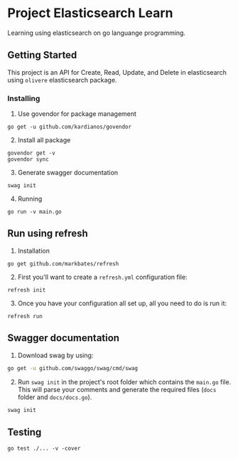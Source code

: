 # Project Elasticsearch Learn

Learning using elasticsearch on go languange programming.

## Getting Started

This project is an API for Create, Read, Update, and Delete in elasticsearch using `olivere` elasticsearch package.

### Installing

1. Use govendor for package management
```
go get -u github.com/kardianos/govendor
```
2. Install all package
```
govendor get -v
govendor sync
```
3. Generate swagger documentation
```
swag init
```
4. Running
```
go run -v main.go
```

## Run using refresh
1. Installation

```
go get github.com/markbates/refresh
```
2. First you'll want to create a `refresh.yml` configuration file:

```
refresh init
```
3. Once you have your configuration all set up, all you need to do is run it:

```
refresh run
```

## Swagger documentation
1. Download swag by using:
```sh
go get -u github.com/swaggo/swag/cmd/swag
```
2. Run `swag init` in the project's root folder which contains the `main.go` file. This will parse your comments and generate the required files (`docs` folder and `docs/docs.go`).
```sh
swag init
```

## Testing
```
go test ./... -v -cover
```